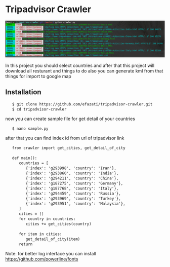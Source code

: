 # Tripadvisor Crawler

[![screenshot.png](https://raw.githubusercontent.com/efazati/tripadvisor-crawler/master/screenshot.png)](https://raw.githubusercontent.com/efazati/tripadvisor-crawler/master/screenshot.png)

In this project you should select countries and after that this project will download all resturant and things to do
also you can generate kml from that things for import to google map


## Installation


```
   $ git clone https://github.com/efazati/tripadvisor-crawler.git
   $ cd tripadvisor-crawler
```

now you can create sample file for get detail of your countries


```
   $ nano sample.py
```
after that you can find index id from url of tripadvisor link

```
   from crawler import get_cities, get_detail_of_city

   def main():
      countries = [
         {'index': 'g293998', 'country': 'Iran'},
         {'index': 'g293860', 'country': 'India'},
         {'index': 'g294211', 'country': 'China'},
         {'index': 'g187275', 'country': 'Germany'},
         {'index': 'g187768', 'country': 'Italy'},
         {'index': 'g294459', 'country': 'Russia'},
         {'index': 'g293969', 'country': 'Turkey'},
         {'index': 'g293951', 'country': 'Malaysia'},
      ]
      cities = []
      for country in countries:
         cities += get_cities(country)

      for item in cities:
         get_detail_of_city(item)
      return
```

Note: for better log interface you can install
https://github.com/powerline/fonts
